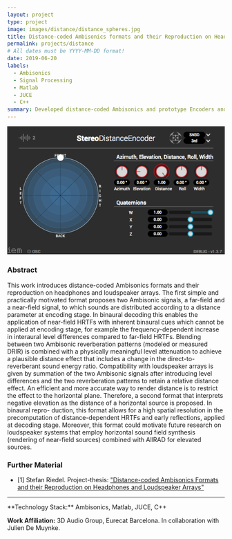 ```yaml
---
layout: project
type: project
image: images/distance/distance_spheres.jpg
title: Distance-coded Ambisonics formats and their Reproduction on Headphones and Loudspeaker Arrays
permalink: projects/distance
# All dates must be YYYY-MM-DD format!
date: 2019-06-20
labels:
  - Ambisonics
  - Signal Processing
  - Matlab
  - JUCE
  - C++
summary: Developed distance-coded Ambisonics and prototype Encoders and Decoders with Matlab and JUCE/C++.
---
```


<img class="ui fluid bordered image" src="../images/distance/distance_encoder.png">


### Abstract


This work introduces distance-coded Ambisonics formats and their reproduction on headphones and loudspeaker arrays.
The first simple and practically motivated format proposes two Ambisonic signals, a far-field and a near-field signal, to which sounds are distributed according to a distance parameter at encoding stage. In binaural decoding this enables the application of near-field HRTFs with inherent binaural cues which cannot be applied at encoding stage, for example the frequency-dependent increase in interaural level differences compared to far-field HRTFs. Blending between two Ambisonic reverberation patterns (modeled or measured DRIR) is combined with a physically meaningful level attenuation to achieve a plausible distance effect that includes a change in the direct-to-reverberant sound energy ratio. Compatibility with loudspeaker arrays is given by summation of the two Ambisonic signals after introducing level differences and the two reverberation patterns to retain a relative distance effect.
An efficient and more accurate way to render distance is to restrict the effect to the horizontal plane. Therefore, a second format that interprets negative elevation as the distance of a horizontal source is proposed. In binaural repro- duction, this format allows for a high spatial resolution in the precomputation of distance-dependent HRTFs and early reflections, applied at decoding stage. Moreover, this format could motivate future research on loudspeaker systems that employ horizontal sound field synthesis (rendering of near-field sources) combined with AllRAD for elevated sources.

### Further Material
- [1] Stefan Riedel. Project-thesis: <a href="https://drive.google.com/open?id=1otwnnFGl2lz8Vx7_zucjXst-aeqBGTEd">"Distance-coded Ambisonics Formats and their Reproduction on Headphones and Loudspeaker Arrays"</a>


<hr>
**Technology Stack:** Ambisonics, Matlab, JUCE, C++

**Work Affiliation:** 3D Audio Group, Eurecat Barcelona. In collaboration with Julien De Muynke.


